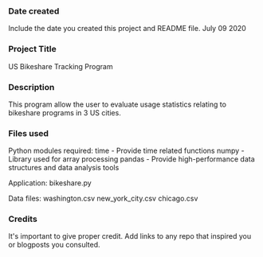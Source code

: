 ### Date created
Include the date you created this project and README file.
July 09 2020
### Project Title
US Bikeshare Tracking Program

### Description
This program allow the user to evaluate usage statistics relating to bikeshare programs in 3 US cities.

### Files used
Python modules required:
time   - Provide time related functions
numpy  - Library used for array processing
pandas - Provide high-performance data structures and data analysis tools

Application:
bikeshare.py

Data files:
washington.csv
new_york_city.csv
chicago.csv

### Credits
It's important to give proper credit. Add links to any repo that inspired you or blogposts you consulted.
